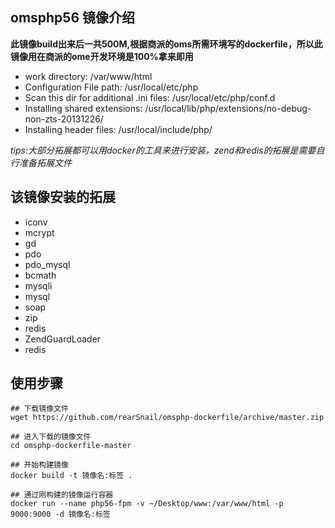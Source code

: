 ## omsphp56 镜像介绍

**此镜像build出来后一共500M,根据商派的oms所需环境写的dockerfile，所以此镜像用在商派的ome开发环境是100%拿来即用**

* work directory:  /var/www/html
* Configuration File path:  /usr/local/etc/php
* Scan this dir for additional .ini files:  /usr/local/etc/php/conf.d
* Installing shared extensions:  /usr/local/lib/php/extensions/no-debug-non-zts-20131226/
* Installing header files:  /usr/local/include/php/

*tips:大部分拓展都可以用docker的工具来进行安装，zend和redis的拓展是需要自行准备拓展文件*


## 该镜像安装的拓展

* iconv
* mcrypt
* gd
* pdo
* pdo_mysql
* bcmath
* mysqli
* mysql
* soap
* zip
* redis
* ZendGuardLoader
* redis

## 使用步骤
```  
## 下载镜像文件
wget https://github.com/rearSnail/omsphp-dockerfile/archive/master.zip

## 进入下载的镜像文件
cd omsphp-dockerfile-master

## 开始构建镜像
docker build -t 镜像名:标签 . 

## 通过刚构建的镜像运行容器
docker run --name php56-fpm -v ~/Desktop/www:/var/www/html -p 9000:9000 -d 镜像名:标签
